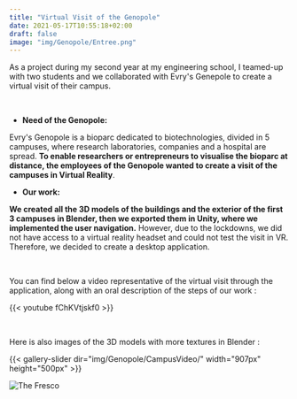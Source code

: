 ```yaml
---
title: "Virtual Visit of the Genopole"
date: 2021-05-17T10:55:18+02:00
draft: false
image: "img/Genopole/Entree.png"
---
```


As a project during my second year at my engineering school, I teamed-up with two students and we collaborated with Evry's Genepole to create a virtual visit of their campus.

&nbsp;

- **Need of the Genopole:**

Evry's Genopole is a bioparc dedicated to biotechnologies, divided in 5 campuses, where research laboratories, companies and a hospital are spread.
**To enable researchers or entrepreneurs to visualise the bioparc at distance, the employees of the Genopole wanted to create a visit of the campuses in Virtual Reality**. 

- **Our work:**

**We created all the 3D models of the buildings and the exterior of the first 3 campuses in Blender, then we exported them in Unity, where we implemented the user navigation.**
However, due to the lockdowns, we did not have access to a virtual reality headset and could not test the visit in VR. Therefore, we decided to create a desktop application.

&nbsp;


You can find below a video representative of the virtual visit through the application, along with an oral description of the steps of our work :

{{< youtube fChKVtjskf0 >}}    

&nbsp;

Here is also images of the 3D models with more textures in Blender :

{{< gallery-slider dir="img/Genopole/CampusVideo/" width="907px" height="500px" >}}


![The Fresco](https://ceici92.github.io/CeciliasPortofolio/img/Genopole/AutresCampus/1SVGVueGenerale.png)
